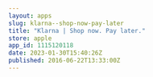 ```yaml
---
layout: apps
slug: klarna--shop-now-pay-later
title: "Klarna | Shop now. Pay later."
store: apple
app_id: 1115120118
date: 2023-01-30T15:40:26Z
published: 2016-06-22T13:33:00Z
---
```

